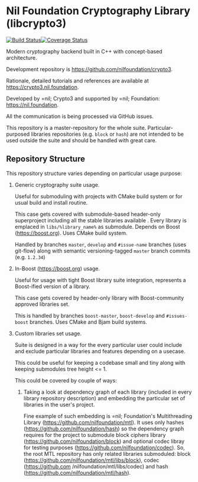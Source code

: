 # Nil Foundation Cryptography Library (libcrypto3)
[![Build Status](https://travis-ci.com/NilFoundation/crypto3.svg?branch=master)](https://travis-ci.com/NilFoundation/crypto3)[![Coverage Status](https://coveralls.io/repos/github/NilFoundation/crypto3/badge.svg?branch=master)](https://coveralls.io/github/NilFoundation/crypto3?branch=master)

Modern cryptography backend built in C++ with concept-based architecture.

Development repository is https://github.com/nilfoundation/crypto3.
 
Rationale, detailed tutorials and references are available at https://crypto3.nil.foundation.
 
Developed by =nil; Crypto3 and supported by =nil; Foundation: https://nil.foundation.

All the communication is being processed via GitHub issues.

This repository is a master-repository for the whole suite. Particular-purposed libraries repositories (e.g. ```block``` or  ```hash```) are not intended to be used outside the suite and should be handled with great care.

## Repository Structure

This repository structure varies depending on particular usage purpose:

1. Generic cryptography suite usage.

    Useful for submoduling with projects with CMake build system or for usual build and install routine.

    This case gets covered with submodule-based header-only superproject including all the stable libraries available
    . Every library is emplaced in ```libs/%library_name%``` as submodule. Depends on Boost (https://boost.org). Uses
     CMake build system. 

    Handled by branches ```master```, ```develop``` and ```#issue-name``` branches (uses git-flow) along with semantic versioning-tagged
 ```master``` branch commits (e.g. ```1.2.34```)  

2. In-Boost (https://boost.org) usage.

    Useful for usage with tight Boost library suite integration, represents a Boost-ified version of a
     library.
     
     This case gets covered by header-only library with Boost-community approved libraries set.
     
     This is handled by branches ```boost-master```, ```boost-develop``` and ```#issues-boost``` branches. Uses CMake and Bjam build systems. 
     
3. Custom libraries set usage. 

    Suite is designed in a way for the every particular user could include and exclude
 particular libraries and features depending on a usecase.
 
    This could be useful for keeping a codebase small and tiny along with keeping submodules tree height <= 1.
 
    This could be covered by couple of ways:
    
    1. Taking a look at dependency graph of each library (included in every library repository description) and
     embedding the particular set of libraries in the user's project.
     
        Fine example of such embedding is =nil; Foundation's Multithreading Library (https://github.com/nilfoundation/mtl). 
        It uses only hashes (https://github.com/nilfoundation/hash) so the dependency graph requires for the project
         to submodule block ciphers library (https://github.com/nilfoundation/block) and optional codec libray for
          testing
          purposes (https://github.com/nilfoundation/codec). So, the root MTL repository has only related libraries
           submoduled: block (https://github.com/nilfoundation/mtl/libs/block), codec (https://github.com
           /nilfoundation/mtl/libs/codec) and hash (https://github.com/nilfoundation/mtl/hash).
